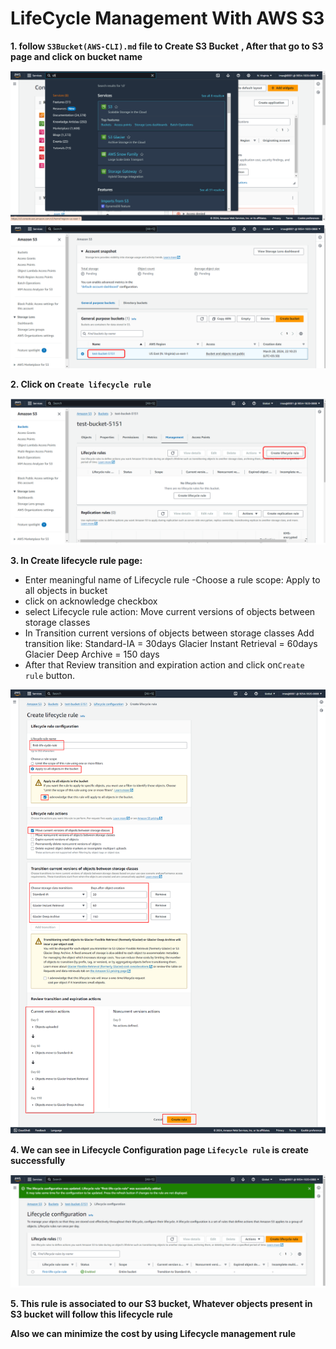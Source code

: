 # LifeCycle Management With AWS S3

**1. follow `S3Bucket(AWS-CLI).md` file to Create S3 Bucket**
**, After that go to S3 page and click on bucket name**

![Image](./Images/S3-Lifecycle-Management/1.png)
![Image](./Images/S3-Lifecycle-Management/2.png)

**2. Click on `Create lifecycle rule`**

![Image](./Images/S3-Lifecycle-Management/3.png)

**3. In Create lifecycle rule page:**
- Enter meaningful name of Lifecycle rule
-Choose a rule scope: Apply to all objects in bucket
- click on acknowledge checkbox
- select Lifecycle rule action: Move current versions of objects between storage classes
- In Transition current versions of objects between storage classes Add transition like: 
  Standard-IA = 30days
  Glacier Instant Retrieval = 60days
  Glacier Deep Archive = 150 days
- After that Review transition and expiration action and click on`Create rule` button.

![Image](./Images/S3-Lifecycle-Management/last.png)

**4. We can see in Lifecycle Configuration page `Lifecycle rule` is create successfully**

![Image](./Images/S3-Lifecycle-Management/4.png)

**5. This rule is associated to our S3 bucket, Whatever objects present in S3 bucket will follow this lifecycle rule**

**Also we can minimize the cost by using Lifecycle management rule**





